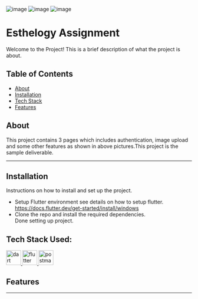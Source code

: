 ![image](https://github.com/user-attachments/assets/c5c9ccee-b0e1-4d93-b4f0-320b67074fe1)
![image](https://github.com/user-attachments/assets/d1063717-eb73-4021-a963-fc8749bf163d)
  ![image](https://github.com/user-attachments/assets/4d79779a-a9ea-4042-ab4b-28fa3f671e16)
<!DOCTYPE html>
<html lang="en">
<body>


  <h1>Esthelogy Assignment</h1>
  <p>
    Welcome to the Project! This is a brief description of what the project is about.
  </p>

  <h2>Table of Contents</h2>
  
  <ul>
    <li><a href="#about">About</a></li>
    <li><a href="#installation">Installation</a></li>
    <li><a href="#techstack">Tech Stack</a></li>
    <li><a href="#features">Features</a></li>
  </ul>
  
  <h2 id="about">About</h2>
  <p>
    This project contains 3 pages which includes authentication, image upload and some other features as shown in above pictures.This project is the sample deliverable.
  </p>
  <hr>
  <h2 id="installation">Installation</h2>
  <p>
    Instructions on how to install and set up the project.<br>
    <ul>
    <li>Setup Flutter environment see details on how to setup flutter. <a href="https://docs.flutter.dev/get-started/install/windows">https://docs.flutter.dev/get-started/install/windows</a><br></li>
    <li>Clone the repo and install the required dependencies.</li>
    Done setting up project.
    </ul>
  </p>

  <h2 align="left" id="techstack">Tech Stack Used:</h3>
  <p align="left">
    <p align="left"> <a href="https://dart.dev" target="_blank" rel="noreferrer"> <img src="https://www.vectorlogo.zone/logos/dartlang/dartlang-icon.svg" alt="dart" width="40" height="40"/> </a> 
      <a href="https://flutter.dev" target="_blank" rel="noreferrer"> <img src="https://www.vectorlogo.zone/logos/flutterio/flutterio-icon.svg" alt="flutter" width="40" height="40"/> </a> 
      <a href="https://postman.com" target="_blank" rel="noreferrer"> <img src="https://www.vectorlogo.zone/logos/getpostman/getpostman-icon.svg" alt="postman" width="40" height="40"/> </a> </p>
  </p>
  
  <h2 id="features">Features</h2>
  <p>
    
  </p>
  <hr>
  
</body>


</html>
